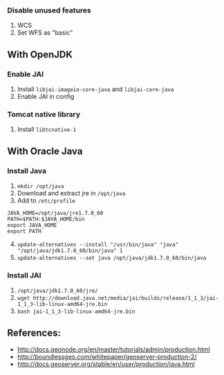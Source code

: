 ### Disable unused features
1. WCS
2. Set WFS as "basic"

## With OpenJDK

### Enable JAI
1. Install ```libjai-imageio-core-java``` and ```libjai-core-java```
2. Enable JAI in config

### Tomcat native library
1. Install ```libtcnative-1```

## With Oracle Java
### Install Java
1. ```mkdir /opt/java```
2. Download and extract jre in ```/opt/java```
3. Add to ```/etc/profile```
```
JAVA_HOME=/opt/java/jre1.7.0_60
PATH=$PATH:$JAVA_HOME/bin
export JAVA_HOME
export PATH
```
4. ```update-alternatives --install "/usr/bin/java" "java" "/opt/java/jdk1.7.0_60/bin/java" 1```
5. ```update-alternatives --set java /opt/java/jdk1.7.0_60/bin/java```

### Install JAI
1. ```/opt/java/jdk1.7.0_60/jre/```
2. ```wget http://download.java.net/media/jai/builds/release/1_1_3/jai-1_1_3-lib-linux-amd64-jre.bin```
3. ```bash jai-1_1_3-lib-linux-amd64-jre.bin```

## References:
* http://docs.geonode.org/en/master/tutorials/admin/production.html
* http://boundlessgeo.com/whitepaper/geoserver-production-2/
* http://docs.geoserver.org/stable/en/user/production/java.html